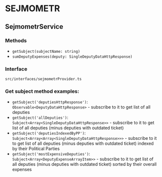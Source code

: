 # SEJMOMETR

## SejmometrService

### Methods
- `getSubject(subjectName: string)`
- `sumDeputyExpenses(deputy: SingleDeputyDataHttpResponse)`

### Interface
`src/interfaces/sejmometrProvider.ts`

### Get subject method examples:
- `getSubject('deputiesHttpResponse')`: `Observable<DeputyDataHttpResponse>` - subscribe to it to get list of all deputies
- `getSubject('allDeputies')`: `Subject<Array<SingleDeputyDataHttpResponse>>` - subscribe to it to get list of all deputies (minus deputies with outdated ticket)
- `getSubject('deputiesIndexedByPP')`: `Subject<Array<Array<SingleDeputyDataHttpResponse>>>` - subscribe to it to get list of all deputies (minus deputies with outdated ticket) indexed by their Political Parties
- `getSubject('mostExpensiveDeputies')`: `Subject<Array<DeputyExpenseArrayItem>>` - subscribe to it to get list of all deputies (minus deputies with outdated ticket) sorted by their overall expenses